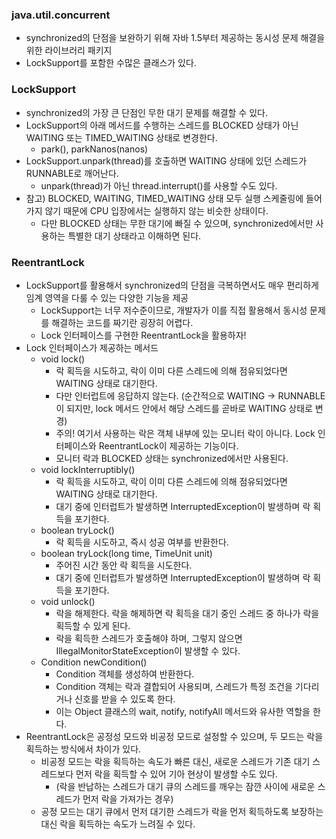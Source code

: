### java.util.concurrent
- synchronized의 단점을 보완하기 위해 자바 1.5부터 제공하는 동시성 문제 해결을 위한 라이브러리 패키지
- LockSupport를 포함한 수많은 클래스가 있다.

### LockSupport 
- synchronized의 가장 큰 단점인 무한 대기 문제를 해결할 수 있다.
- LockSupport의 아래 메서드를 수행하는 스레드를 BLOCKED 상태가 아닌 WAITING 또는 TIMED_WAITING 상태로 변경한다.
  - park(), parkNanos(nanos)
- LockSupport.unpark(thread)를 호출하면 WAITING 상태에 있던 스레드가 RUNNABLE로 깨어난다.
  - unpark(thread)가 아닌 thread.interrupt()를 사용할 수도 있다.
- 참고) BLOCKED, WAITING, TIMED_WAITING 상태 모두 실행 스케줄링에 들어가지 않기 때문에 CPU 입장에서는 실행하지 않는 비슷한 상태이다.
  - 다만 BLOCKED 상태는 무한 대기에 빠질 수 있으며, synchronized에서만 사용하는 특별한 대기 상태라고 이해하면 된다.

### ReentrantLock
- LockSupport를 활용해서 synchronized의 단점을 극복하면서도 매우 편리하게 임계 영역을 다룰 수 있는 다양한 기능을 제공
  - LockSupport는 너무 저수준이므로, 개발자가 이를 직접 활용해서 동시성 문제를 해결하는 코드를 짜기란 굉장히 어렵다.
  - Lock 인터페이스를 구현한 ReentrantLock을 활용하자!
- Lock 인터페이스가 제공하는 메서드
  - void lock()
    - 락 획득을 시도하고, 락이 이미 다른 스레드에 의해 점유되었다면 WAITING 상태로 대기한다.
    - 다만 인터럽트에 응답하지 않는다. (순간적으로 WAITING -> RUNNABLE이 되지만, lock 메서드 안에서 해당 스레드를 곧바로 WAITING 상태로 변경)
    - 주의! 여기서 사용하는 락은 객체 내부에 있는 모니터 락이 아니다. Lock 인터페이스와 ReentrantLock이 제공하는 기능이다.
    - 모니터 락과 BLOCKED 상태는 synchronized에서만 사용된다.
  - void lockInterruptibly()
    - 락 획득을 시도하고, 락이 이미 다른 스레드에 의해 점유되었다면 WAITING 상태로 대기한다.
    - 대기 중에 인터럽트가 발생하면 InterruptedException이 발생하며 락 획득을 포기한다.
  - boolean tryLock()
    - 락 획득을 시도하고, 즉시 성공 여부를 반환한다.
  - boolean tryLock(long time, TimeUnit unit)
    - 주어진 시간 동안 락 획득을 시도한다.
    - 대기 중에 인터럽트가 발생하면 InterruptedException이 발생하며 락 획득을 포기한다.
  - void unlock()
    - 락을 해제한다. 락을 해제하면 락 획득을 대기 중인 스레드 중 하나가 락을 획득할 수 있게 된다.
    - 락을 획득한 스레드가 호출해야 하며, 그렇지 않으면 IllegalMonitorStateException이 발생할 수 있다.
  - Condition newCondition()
    - Condition 객체를 생성하여 반환한다.
    - Condition 객체는 락과 결합되어 사용되며, 스레드가 특정 조건을 기다리거나 신호를 받을 수 있도록 한다.
    - 이는 Object 클래스의 wait, notify, notifyAll 메서드와 유사한 역할을 한다.
- ReentrantLock은 공정성 모드와 비공정 모드로 설정할 수 있으며, 두 모드는 락을 획득하는 방식에서 차이가 있다.
  - 비공정 모드는 락을 획득하는 속도가 빠른 대신, 새로운 스레드가 기존 대기 스레드보다 먼저 락을 획득할 수 있어 기아 현상이 발생할 수도 있다.
    - (락을 반납하는 스레드가 대기 큐의 스레드를 깨우는 잠깐 사이에 새로운 스레드가 먼저 락을 가져가는 경우) 
  - 공정 모드는 대기 큐에서 먼저 대기한 스레드가 락을 먼저 획득하도록 보장하는 대신 락을 획득하는 속도가 느려질 수 있다.
